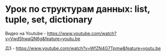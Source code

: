 # Урок по структурам данных: list, tuple, set, dictionary
Видео на Youtube - https://www.youtube.com/watch?v=Vwd5hwaQN6g&feature=youtu.be

ДЗ - https://www.youtube.com/watch?v=WfZN4G7Tpmw&feature=youtu.be